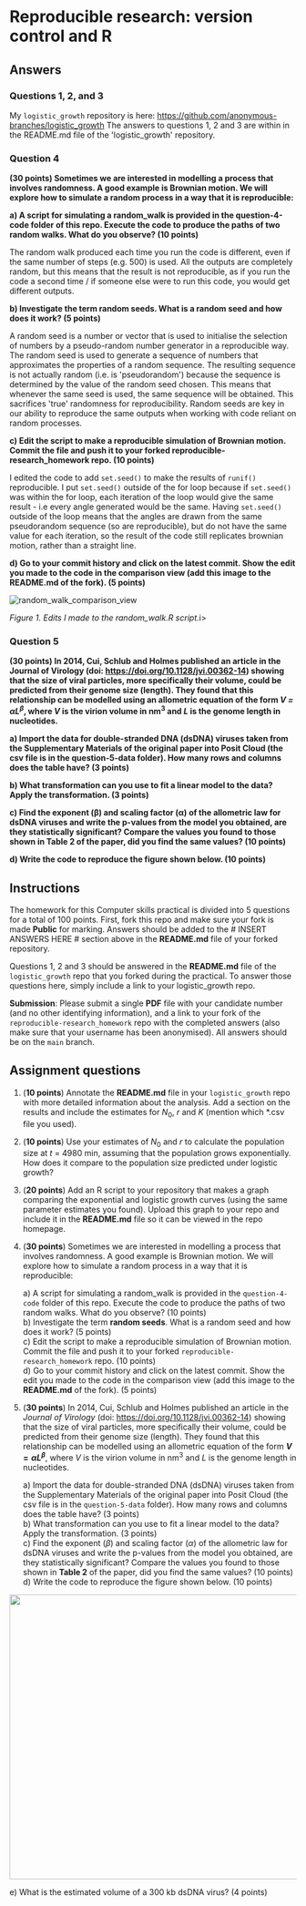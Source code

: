 # Reproducible research: version control and R

## Answers 
### Questions 1, 2, and 3
My `logistic_growth` repository is here: https://github.com/anonymous-branches/logistic_growth
The answers to questions 1, 2 and 3 are within in the README.md file of the 'logistic_growth' repository. 

### Question 4
<b>(30 points) Sometimes we are interested in modelling a process that involves randomness. A good example is Brownian motion. We will explore how to simulate a random process in a way that it is reproducible:</b>

<b> a) A script for simulating a random_walk is provided in the question-4-code folder of this repo. Execute the code to produce the paths of two random walks. What do you observe? (10 points)</b>

The random walk produced each time you run the code is different, even if the same number of steps (e.g. 500) is used. All the outputs are completely random, but this means that the result is not reproducible, as if you run the code a second time / if someone else were to run this code, you would get different outputs. 

<b> b) Investigate the term random seeds. What is a random seed and how does it work? (5 points)</b>

A random seed is a number or vector that is used to initialise the selection of numbers by a pseudo-random number generator in a reproducible way.
The random seed is used to generate a sequence of numbers that approximates the properties of a random sequence. The resulting sequence is not actually random (i.e. is 'pseudorandom') because the sequence is determined by the value of the random seed chosen. This means that whenever the same seed is used, the same sequence will be obtained. This sacrifices 'true' randomness for reproducibility. Random seeds are key in our ability to reproduce the same outputs when working with code reliant on random processes.

<b> c) Edit the script to make a reproducible simulation of Brownian motion. Commit the file and push it to your forked reproducible-research_homework repo. (10 points) </b>

I edited the code to add `set.seed()` to make the results of `runif()` reproducible. I put `set.seed()` outside of the for loop because if `set.seed()` was within the for loop, each iteration of the loop would give the same result - i.e every angle generated would be the same. Having `set.seed()` outside of the loop means that the angles are drawn from the same pseudorandom sequence (so are reproducible), but do not have the same value for each iteration, so the result of the code still replicates brownian motion, rather than a straight line.   

<b> d) Go to your commit history and click on the latest commit. Show the edit you made to the code in the comparison view (add this image to the README.md of the fork). (5 points) </b> 

![random_walk_comparison_view](https://github.com/user-attachments/assets/8e918e5e-71c3-46fe-aa4e-33b7de1f95d3)
<figcaption><i>Figure 1. Edits I made to the random_walk.R script.</i>i></figcaption>

### Question 5

<b>(30 points) In 2014, Cui, Schlub and Holmes published an article in the Journal of Virology (doi: https://doi.org/10.1128/jvi.00362-14) showing that the size of viral particles, more specifically their volume, could be predicted from their genome size (length). They found that this relationship can be modelled using an allometric equation of the form <i>V = αL<sup>β</sup></i>, where <i>V</i> is the virion volume in nm<sup>3</sup> and <i>L</i> is the genome length in nucleotides.</b>

<b>a) Import the data for double-stranded DNA (dsDNA) viruses taken from the Supplementary Materials of the original paper into Posit Cloud (the csv file is in the question-5-data folder). How many rows and columns does the table have? (3 points) </b>

<b>b) What transformation can you use to fit a linear model to the data? Apply the transformation. (3 points) </b>

<b>c) Find the exponent (β) and scaling factor (α) of the allometric law for dsDNA viruses and write the p-values from the model you obtained, are they statistically significant? Compare the values you found to those shown in Table 2 of the paper, did you find the same values? (10 points) </b>

<b>d) Write the code to reproduce the figure shown below. (10 points)</b>

## Instructions

The homework for this Computer skills practical is divided into 5 questions for a total of 100 points. First, fork this repo and make sure your fork is made **Public** for marking. Answers should be added to the # INSERT ANSWERS HERE # section above in the **README.md** file of your forked repository.

Questions 1, 2 and 3 should be answered in the **README.md** file of the `logistic_growth` repo that you forked during the practical. To answer those questions here, simply include a link to your logistic_growth repo.

**Submission**: Please submit a single **PDF** file with your candidate number (and no other identifying information), and a link to your fork of the `reproducible-research_homework` repo with the completed answers (also make sure that your username has been anonymised). All answers should be on the `main` branch.

## Assignment questions 

1) (**10 points**) Annotate the **README.md** file in your `logistic_growth` repo with more detailed information about the analysis. Add a section on the results and include the estimates for $N_0$, $r$ and $K$ (mention which *.csv file you used).
   
2) (**10 points**) Use your estimates of $N_0$ and $r$ to calculate the population size at $t$ = 4980 min, assuming that the population grows exponentially. How does it compare to the population size predicted under logistic growth? 

3) (**20 points**) Add an R script to your repository that makes a graph comparing the exponential and logistic growth curves (using the same parameter estimates you found). Upload this graph to your repo and include it in the **README.md** file so it can be viewed in the repo homepage.
   
4) (**30 points**) Sometimes we are interested in modelling a process that involves randomness. A good example is Brownian motion. We will explore how to simulate a random process in a way that it is reproducible:

   a) A script for simulating a random_walk is provided in the `question-4-code` folder of this repo. Execute the code to produce the paths of two random walks. What do you observe? (10 points) \
   b) Investigate the term **random seeds**. What is a random seed and how does it work? (5 points) \
   c) Edit the script to make a reproducible simulation of Brownian motion. Commit the file and push it to your forked `reproducible-research_homework` repo. (10 points) \
   d) Go to your commit history and click on the latest commit. Show the edit you made to the code in the comparison view (add this image to the **README.md** of the fork). (5 points) 

5) (**30 points**) In 2014, Cui, Schlub and Holmes published an article in the *Journal of Virology* (doi: https://doi.org/10.1128/jvi.00362-14) showing that the size of viral particles, more specifically their volume, could be predicted from their genome size (length). They found that this relationship can be modelled using an allometric equation of the form **$`V = \alpha L^{\beta}`$**, where $`V`$ is the virion volume in nm<sup>3</sup> and $`L`$ is the genome length in nucleotides.

   a) Import the data for double-stranded DNA (dsDNA) viruses taken from the Supplementary Materials of the original paper into Posit Cloud (the csv file is in the `question-5-data` folder). How many rows and columns does the table have? (3 points)\
   b) What transformation can you use to fit a linear model to the data? Apply the transformation. (3 points) \
   c) Find the exponent ($\beta$) and scaling factor ($\alpha$) of the allometric law for dsDNA viruses and write the p-values from the model you obtained, are they statistically significant? Compare the values you found to those shown in **Table 2** of the paper, did you find the same values? (10 points) \
   d) Write the code to reproduce the figure shown below. (10 points) 

  <p align="center">
     <img src="https://github.com/josegabrielnb/reproducible-research_homework/blob/main/question-5-data/allometric_scaling.png" width="600" height="500">
  </p>

  e) What is the estimated volume of a 300 kb dsDNA virus? (4 points) 
